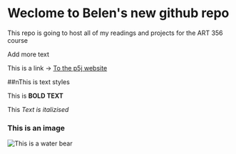 # Weclome to Belen's new github repo

This repo is going to host all of my readings and projects for the ART 356 course

Add more text

This is a link -> [To the p5j website](https://p5js.org/)

##nThis is text styles

This is **BOLD TEXT**

This *Text is italizised*

### This is an image

![This is a water bear](https://myoctocat.com/assets/images/base-octocat.svg)




